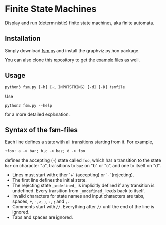 # Finite State Machines
Display and run (deterministic) finite state machines, aka finite automata.


## Installation

Simply download [fsm.py](fsm.py) and install the graphviz python package.

You can also clone this repository to get the [example files](example_files/) as well.

## Usage
```
python3 fsm.py [-h] [-i INPUTSTRING] [-d] [-D] fsmfile
```
Use
```
python3 fsm.py --help
```
for a more detailed explanation.

## Syntax of the fsm-files
Each line defines a state with all transitions starting from it. For example,
```
+foo: a -> bar; b,c -> baz; d -> foo
```
defines the accepting (+) state called `foo`, which has a transition to the state `bar` on character "a", transitions to `baz` on "b" or "c", and one to itself on "d".
- Lines must start with either '+' (accepting) or '-' (rejecting).
- The first line defines the initial state.
- The rejecting state `_undefined_` is implicitly defined if any transition is undefined. Every transition from `_undefined_` leads back to itself.
- Invalid characters for state names and input characters are tabs, spaces, `+`, `-`, `>`, `;`, `:`, `;` and `,`.
- Comments start with `//`. Everything after `//` until the end of the line is ignored.
- Tabs and spaces are ignored.
